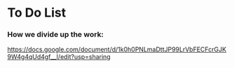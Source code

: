 # To Do List
### How we divide up the work:
https://docs.google.com/document/d/1k0h0PNLmaDttJP99LrVbFECFcrGJK9W4g4qUd4gf__I/edit?usp=sharing
